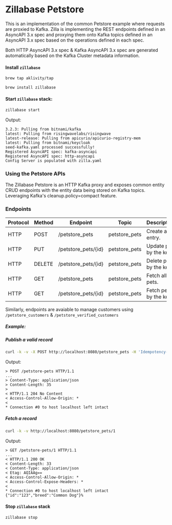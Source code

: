 # Zillabase Petstore

This is an implementation of the common Petstore example where requests are proxied to Kafka. Zilla is implementing the REST endpoints defined in an AsyncAPI 3.x spec and proxying them onto Kafka topics defined in an AsyncAPI 3.x spec based on the operations defined in each spec.

Both HTTP AsyncAPI 3.x spec & Kafka AsyncAPI 3.x spec are generated automatically based on the Kafka Cluster metadata information.

#### Install `zillabase`

```bash
brew tap aklivity/tap

brew install zillabase
```

#### Start `zillabase` stack:

```bash
zillabase start
```

Output:

```text
3.2.3: Pulling from bitnami/kafka
latest: Pulling from risingwavelabs/risingwave
latest-release: Pulling from apicurio/apicurio-registry-mem
latest: Pulling from bitnami/keycloak
seed-kafka.yaml processed successfully!
Registered AsyncAPI spec: kafka-asyncapi
Registered AsyncAPI spec: http-asyncapi
Config Server is populated with zilla.yaml
```

### Using the Petstore APIs

The Zillabase Petstore is an HTTP Kafka proxy and exposes common entity CRUD endpoints with the entity data being stored on Kafka topics. Leveraging Kafka's cleanup.policy=compact feature.

### Endpoints

| Protocol | Method | Endpoint            | Topic         | Description            |
|----------|--------|---------------------|---------------|------------------------|
| HTTP     | POST   | /petstore_pets      | petstore_pets | Create an entry.       |
| HTTP     | PUT    | /petstore_pets/{id} | petstore_pets | Update pet by the key. |
| HTTP     | DELETE | /petstore_pets/{id} | petstore_pets | Delete pet by the key. |
| HTTP     | GET    | /petstore_pets      | petstore_pets | Fetch all pets.        |
| HTTP     | GET    | /petstore_pets/{id} | petstore_pets | Fetch pet by the key.  |

Similarly, endpoints are avaiable to manage customers using `/petstore_customers` & `/petstore_verified_customers`

##### Example:

##### Publish a valid record

```bash
curl -k -v -X POST http://localhost:8080/petstore_pets -H 'Idempotency-Key: 1'  -H 'Content-Type: application/json' -d '{"id": "123","breed": "Awesome Dog"}'
```

Output:

```text
> POST /petstore-pets HTTP/1.1
...
> Content-Type: application/json
> Content-Length: 35
>
< HTTP/1.1 204 No Content
< Access-Control-Allow-Origin: *
<
* Connection #0 to host localhost left intact
```

##### Fetch a record

```bash
curl -k -v http://localhost:8080/petstore_pets/1
```

Output:

```text
> GET /petstore-pets/1 HTTP/1.1
...
< HTTP/1.1 200 OK
< Content-Length: 33
< Content-Type: application/json
< Etag: AQIAAg==
< Access-Control-Allow-Origin: *
< Access-Control-Expose-Headers: *
<
* Connection #0 to host localhost left intact
{"id":"123","breed":"Common Dog"}%
```

#### Stop `zillabase` stack

```bash
zillabase stop
```
